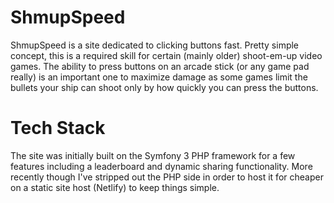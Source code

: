 # ShmupSpeed

ShmupSpeed is a site dedicated to clicking buttons fast. Pretty simple concept, this is a required skill for certain (mainly older) shoot-em-up video games. The ability to press buttons on an arcade stick (or any game pad really) is an important one to maximize damage as some games limit the bullets your ship can shoot only by how quickly you can press the buttons.

# Tech Stack

The site was initially built on the Symfony 3 PHP framework for a few features including a leaderboard and dynamic sharing functionality. More recently though I've stripped out the PHP side in order to host it for cheaper on a static site host (Netlify) to keep things simple.
